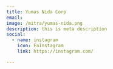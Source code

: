 ```yaml
---
title: Yumas Nida Corp
email: 
image: /mitra/yumas-nida.png
description: this is meta description
social:
  - name: instagram
    icon: FaInstagram
    link: https://instagram.com/

---
```

